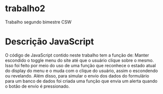 # trabalho2
Trabalho segundo bimestre CSW
# Descrição JavaScript  
O código de JavaScript contido neste trabalho tem a função de: Manter escondido o toggle menu do site até que o usuário clique sobre o mesmo.
Isso foi feito por meio do uso de uma função que reconhece o estado atual do display do menu e o muda com o clique do usuário, assim o escondendo ou revelando.
Além disso, para simular o envio dos dados do formulário para um banco de dados foi criada uma função que envia um alerta quando o botão de envio é pressionado.

